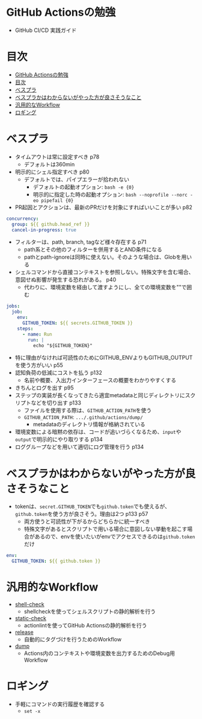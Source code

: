 # GitHub Actionsの勉強

- GitHub CI/CD 実践ガイド

# 目次

- [GitHub Actionsの勉強](#github-actionsの勉強)
- [目次](#目次)
- [ベスプラ](#ベスプラ)
- [ベスプラかはわからないがやった方が良さそうなこと](#ベスプラかはわからないがやった方が良さそうなこと)
- [汎用的なWorkflow](#汎用的なworkflow)
- [ロギング](#ロギング)

# ベスプラ

- タイムアウトは常に設定すべき p78
  - デフォルトは360min
- 明示的にシェル指定すべき p80
  - デフォルトでは、パイプエラーが拾われない
    - デフォルトの起動オプション: `bash -e {0}`
    - 明示的に指定した時の起動オプション: `bash --noprofile --norc -eo pipefail {0}`
- PR起因とアクションは、最新のPRだけを対象にすればいいことが多い p82
```yaml
concurrency:
  group: ${{ github.head_ref }}
  cancel-in-progress: true
```
- フィルターは、path, branch, tagなど様々存在する p71
  - path系とその他のフィルターを併用するとAND条件になる
  - pathとpath-ignoreは同時に使えない。そのような場合は、Globを用いる
- シェルコマンドから直接コンテキストを参照しない。特殊文字を含む場合、意図せぬ影響が発生する恐れがある。 p40
  - 代わりに、環境変数を経由して渡すようにし、全ての環境変数を""で囲む
```yaml
jobs:
  job:
    env:
      GITHUB_TOKEN: ${{ secrets.GITHUB_TOKEN }}
    steps:
      - name: Run
        run: |
          echo "${GITHUB_TOKEN}"
```
- 特に理由がなければ可読性のためにGITHUB_ENVよりもGITHUB_OUTPUTを使う方がいい p55
- 認知負荷の低減にコストを払う p132
  - 名前や概要、入出力インターフェースの概要をわかりやすくする
- きちんとログを出す p95
- ステップの実装が長くなってきたら適宜metadataと同じディレクトリにスクリプトなどを切り出す p133
  - ファイルを使用する際は、`GITHUB_ACTION_PATH`を使う 
  - `GITHUB_ACTION_PATH`: `.../.github/actions/dump/`
    - metadataのディレクトリ情報が格納されている
- 環境変数による暗黙の依存は、コードが追いづらくなるため、`input`や`output`で明示的にやり取りする p134
- ロググループなどを用いて適切にログ管理を行う p134

# ベスプラかはわからないがやった方が良さそうなこと

- tokenは、`secret.GITHUB_TOKEN`でも`github.token`でも使えるが、`github.token`を使う方が良さそう。理由は2つ p133 p57
  - 両方使うと可読性が下がるからどちらかに統一すべき
  - 特殊文字があるとスクリプトで用いる場合に意図しない挙動を起こす場合があるので、envを使いたいがenvでアクセスできるのは`github.token`だけ
```yaml
env:
  GITHUB_TOKEN: ${{ github.token }}
```

# 汎用的なWorkflow

- [shell-check](./.github/workflows/shecll-check.yml)
  - shellcheckを使ってシェルスクリプトの静的解析を行う
- [static-check](./.github/workflows/static-check.yml)
  - actionlintを使ってGitHub Actionsの静的解析を行う
- [release](./.github/workflows/release.yml)
  - 自動的にタグづけを行うためのWorkflow
- [dump](./.github/workflows/dump.yml)
  - Actions内のコンテキストや環境変数を出力するためのDebug用Workflow

# ロギング

- 手軽にコマンドの実行履歴を確認する
  - `set -x`
